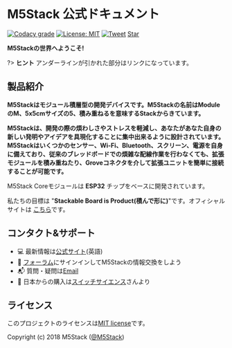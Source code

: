 # M5Stack 公式ドキュメント

[![Codacy grade](https://img.shields.io/codacy/grade/860d40719cbd4e0f91e145b87ec7c29a.svg?style=flat-square)](https://www.codacy.com/app/watson8544/M5Stack-Documentation-docsify?utm_source=github.com&amp;utm_medium=referral&amp;utm_content=watson8544/M5Stack-Documentation-docsify&amp;utm_campaign=Badge_Grade)
[![License: MIT](https://img.shields.io/badge/License-MIT-yellow.svg?style=flat-square)](https://github.com/watson8544/M5Stack-Documentation-docsify/blob/master/LICENSE)
[![Tweet](https://img.shields.io/twitter/url/http/shields.io.svg?style=social)](https://twitter.com/intent/tweet?url=https%3A%2F%2Fgithub.com%2Fjhildenbiddle%2Fdocsify-themeable&hashtags=css,docsify,developers,frontend)
<a class="github-button" href="https://github.com/watson8544/M5Stack-Documentation-docsify" data-icon="octicon-star" data-show-count="true" aria-label="Star watson8544/M5Stack-Documentation-docsify on GitHub">Star</a>

**M5Stackの世界へようこそ!**

?> **ヒント** アンダーラインが引かれた部分はリンクになっています。

<!-- <figure class="thumbnails">
    <img src="assets/img/m5stack.png" alt="Screenshot of coverpage" title="Cover page">
</figure> -->

## 製品紹介

**M5Stackはモジュール積層型の開発デバイスです。M5Stackの名前はModuleのM、5x5cmサイズの5、積み重ねるを意味するStackからきています。**

**M5Stackは、開発の際の煩わしさやストレスを軽減し、あなたがあなた自身の新しい発明やアイデアを具現化することに集中出来るように設計されています。M5Stackはいくつかのセンサー、Wi-Fi、Bluetooth、スクリーン、電源を自身に備えており、従来のブレッドボードでの煩雑な配線作業を行わなくても、拡張モジュールを積み重ねたり、Groveコネクタを介して拡張ユニットを簡単に接続することが可能です。**

M5Stack Coreモジュールは **ESP32** チップをベースに開発されています。

私たちの目標は "**Stackable Board is Product(積んで形に)**"です。オフィシャルサイトは [こちら](www.m5stack.com)です。

<!-- <figure class="thumbnails">
    <img src="assets/img/transport.gif" alt="Screenshot of coverpage" title="Cover page">
</figure> -->

<!--
|<img src="https://github.com/m5stack/m5-docs/tree/master/docs/assets/img/introduction_pics/product-documents.jpg"> | <img src="https://github.com/m5stack/m5-docs/tree/master/docs/assets/img/introduction_pics/m5-awesome.jpg"> |
|:---:|:---:|
|[製品ドキュメント](ja/product_documents_ja) | [M5Stack 応用例](ja/m5stack_cases_ja) |

|<img src="https://github.com/m5stack/m5-docs/tree/master/docs/assets/img/introduction_pics/m5-api-reference.jpg"> | <img src="https://github.com/m5stack/m5-docs/tree/master/docs/assets/img/introduction_pics/FAQ.jpg">|
|:---:|:---:|
|[API リファレンス](ja/api_reference_ja) | [よくある質問](ja/faq_ja)| -->

## コンタクト&サポート

- :computer: 最新情報は[公式サイト](http://www.m5stack.com)(英語)
- :busts_in_silhouette: [フォーラム](http://forum.m5stack.com)にサインインしてM5Stackの情報交換をしよう
- :mailbox_with_mail: 質問・疑問は[Email](mailto:tech@m5stack.com)
- :convenience_store: 日本からの購入は[スイッチサイエンス](https://www.switch-science.com/catalog/list/770/)さんより

## ライセンス

このプロジェクトのライセンスは[MIT license](https://github.com/watson8544/M5Stack-Documentation-docsify/blob/master/LICENSE)です。

Copyright (c) 2018 M5Stack ([@M5Stack](https://twitter.com/M5Stack))

<!-- GitHub Buttons -->
<script async defer src="https://buttons.github.io/buttons.js"></script>
